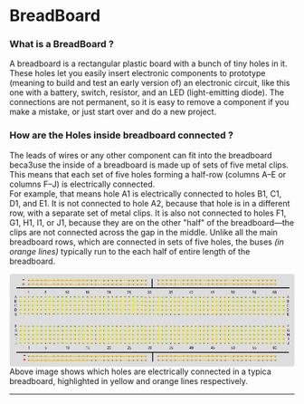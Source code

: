 # BreadBoard
 ### What is a BreadBoard ?<br>
 A breadboard is a rectangular plastic board with a bunch of tiny holes in it. These holes let you easily insert electronic components to prototype (meaning to build and test an early version of) an electronic circuit, like this one with a battery, switch, resistor, and an LED (light-emitting diode). The connections are not permanent, so it is easy to remove a component if you make a mistake, or just start over and do a new project.<br>
 ### How are the Holes inside breadboard connected ?<br>
 The leads of wires or any other component can fit into the breadboard beca3use the inside of a breadboard is made up of sets of five metal clips. This means that each set of five holes forming a half-row (columns A–E or columns F–J) is electrically connected.  
 For example, that means hole A1 is electrically connected to holes B1, C1, D1, and E1. It is not connected to hole A2, because that hole is in a different row, with a separate set of metal clips. It is also not connected to holes F1, G1, H1, I1, or J1, because they are on the other "half" of the breadboard—the clips are not connected across the gap in the middle. Unlike all the main breadboard rows, which are connected in sets of five holes, the buses *(in orange lines)* typically run to the each half of entire length of the breadboard.   <br>

 <img align="center" src="/images/breadboardconnections.png" alt="Breadboard"><br>
  Above image shows which holes are electrically connected in a typica breadboard, highlighted in yellow and orange lines respectively.

  <hr>